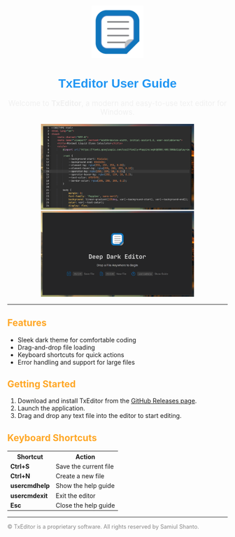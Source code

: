 
<div align="center">
<img src="icon.png" alt="TxEditor Icon" width="120" />
  <h1 style="font-family:Poppins,sans-serif; color:#2196f3;">TxEditor User Guide</h1>
  <p style="font-size:1.2em; color:#f0f0f0;">Welcome to <b>TxEditor</b>, a modern and easy-to-use text editor for Windows.</p>
  <img src="sample%20(1).png" alt="Editor Screenshot 1" width="350" />
  <img src="sample%20(2).png" alt="Editor Screenshot 2" width="350" />
</div>

<hr/>

<h2 style="color:#ffa726;">Features</h2>
<ul>
  <li>Sleek dark theme for comfortable coding</li>
  <li>Drag-and-drop file loading</li>
  <li>Keyboard shortcuts for quick actions</li>
  <li>Error handling and support for large files</li>
</ul>

<h2 style="color:#ffa726;">Getting Started</h2>
<ol>
<li>Download and install TxEditor from the <a href="https://github.com/xanto/TxEditor/releases" target="_blank">GitHub Releases page</a>.</li>
<li>Launch the application.</li>
<li>Drag and drop any text file into the editor to start editing.</li>
</ol>

<h2 style="color:#ffa726;">Keyboard Shortcuts</h2>
<table>
  <tr><th>Shortcut</th><th>Action</th></tr>
  <tr><td><b>Ctrl+S</b></td><td>Save the current file</td></tr>
  <tr><td><b>Ctrl+N</b></td><td>Create a new file</td></tr>
  <tr><td><b>usercmdhelp</b></td><td>Show the help guide</td></tr>
  <tr><td><b>usercmdexit</b></td><td>Exit the editor</td></tr>
  <tr><td><b>Esc</b></td><td>Close the help guide</td></tr>
</table>

<hr/>

<p style="font-size:0.9em; color:#888;">&copy; TxEditor is a proprietary software. All rights reserved by Samiul Shanto.</p>
